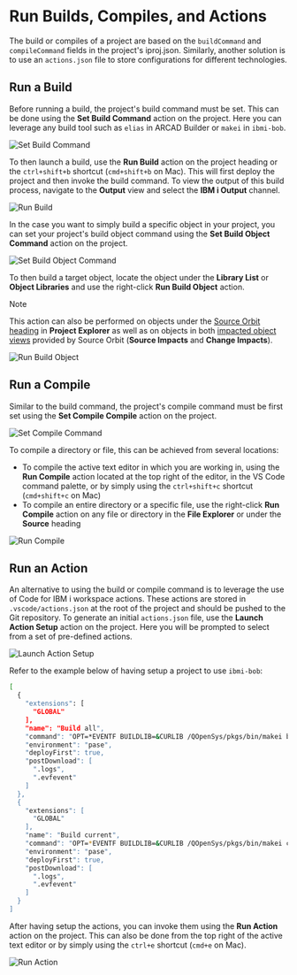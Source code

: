 # Run Builds, Compiles, and Actions

The build or compiles of a project are based on the `buildCommand` and `compileCommand` fields in the project's iproj.json. Similarly, another solution is to use an `actions.json` file to store configurations for different technologies.

## Run a Build

Before running a build, the project's build command must be set. This can be done using the **Set Build Command** action on the project. Here you can leverage any build tool such as `elias` in ARCAD Builder or `makei` in `ibmi-bob`.

![Set Build Command](../../assets/ProjectExplorer_11.png ':size=500')

To then launch a build, use the **Run Build** action on the project heading or the `ctrl+shift+b` shortcut (`cmd+shift+b` on Mac). This will first deploy the project and then invoke the build command. To view the output of this build process, navigate to the **Output** view and select the **IBM i Output** channel.

![Run Build](../../assets/ProjectExplorer_12.png)

In the case you want to simply build a specific object in your project, you can set your project's build object command using the **Set Build Object Command** action on the project.

![Set Build Object Command](../../assets/ProjectExplorer_41.png ':size=500')

To then build a target object, locate the object under the **Library List** or **Object Libraries** and use the right-click **Run Build Object** action.

> [!NOTE]
>
> This action can also be performed on objects under the [Source Orbit heading](https://ibm.github.io/sourceorbit/#/./pages/extension/index?id=ibm-i-project-explorer-integration) in **Project Explorer** as well as on objects in both [impacted object views](https://ibm.github.io/sourceorbit/#/./pages/extension/index?id=view-impacted-objects) provided by Source Orbit (**Source Impacts** and **Change Impacts**).

![Run Build Object](../../assets/ProjectExplorer_42.png ':size=500')

## Run a Compile

Similar to the build command, the project's compile command must be first set using the **Set Compile Compile** action on the project.

![Set Compile Command](../../assets/ProjectExplorer_13.png ':size=500')

To compile a directory or file, this can be achieved from several locations:

- To compile the active text editor in which you are working in, using the **Run Compile** action located at the top right of the editor, in the VS Code command palette, or by simply using the `ctrl+shift+c` shortcut (`cmd+shift+c` on Mac)
- To compile an entire directory or a specific file, use the right-click **Run Compile** action on any file or directory in the **File Explorer** or under the **Source** heading

![Run Compile](../../assets/ProjectExplorer_14.png)

## Run an Action

An alternative to using the build or compile command is to leverage the use of Code for IBM i workspace actions. These actions are stored in `.vscode/actions.json` at the root of the project and should be pushed to the Git repository. To generate an initial `actions.json` file, use the **Launch Action Setup** action on the project. Here you will be prompted to select from a set of pre-defined actions.

![Launch Action Setup](../../assets/ProjectExplorer_15.png ':size=500')

Refer to the example below of having setup a project to use `ibmi-bob`:

```bash
[
  {
    "extensions": [
      "GLOBAL"
    ],
    "name": "Build all",
    "command": "OPT=*EVENTF BUILDLIB=&CURLIB /QOpenSys/pkgs/bin/makei build",
    "environment": "pase",
    "deployFirst": true,
    "postDownload": [
      ".logs",
      ".evfevent"
    ]
  },
  {
    "extensions": [
      "GLOBAL"
    ],
    "name": "Build current",
    "command": "OPT=*EVENTF BUILDLIB=&CURLIB /QOpenSys/pkgs/bin/makei compile -f {filename}",
    "environment": "pase",
    "deployFirst": true,
    "postDownload": [
      ".logs",
      ".evfevent"
    ]
  }
]
```

After having setup the actions, you can invoke them using the **Run Action** action on the project. This can also be done from the top right of the active text editor or by simply using the `ctrl+e` shortcut (`cmd+e` on Mac).

![Run Action](../../assets/ProjectExplorer_16.png)